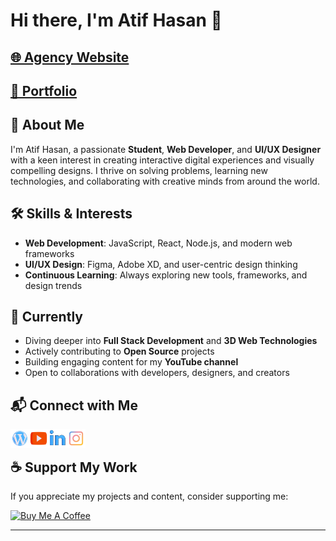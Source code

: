 # Hi there, I'm Atif Hasan 👋

## [🌐 Agency Website](https://fr-softwares.netlify.app/) 
## [💼 Portfolio](https://atif-hasan.vercel.app/)



## 🚀 About Me

I'm Atif Hasan, a passionate **Student**, **Web Developer**, and **UI/UX Designer** with a keen interest in creating interactive digital experiences and visually compelling designs. I thrive on solving problems, learning new technologies, and collaborating with creative minds from around the world.



## 🛠️ Skills & Interests

- **Web Development**: JavaScript, React, Node.js, and modern web frameworks
- **UI/UX Design**: Figma, Adobe XD, and user-centric design thinking
- **Continuous Learning**: Always exploring new tools, frameworks, and design trends



## 🌱 Currently

- Diving deeper into **Full Stack Development** and **3D Web Technologies**
- Actively contributing to **Open Source** projects
- Building engaging content for my **YouTube channel**
- Open to collaborations with developers, designers, and creators





## 📬 Connect with Me

[<img align="left" alt="Website" width="30px"  src="wired-flat-2579-logo-wordpress-hover-pinch.svg" />][website] 
[<img align="left" alt="YouTube" width="30px"  src="wired-flat-2547-logo-youtube-hover-pinch.svg" />][youtube]
[<img align="left" alt="LinkedIn" width="30px"  src="wired-lineal-2549-logo-linkedin-hover-pinch.svg" />][linkedin]
[<img align="left" alt="Instagram" width="30px"  src="wired-flat-2542-logo-instagram-hover-pinch.svg" />][instagram]
<br />




## ☕ Support My Work

If you appreciate my projects and content, consider supporting me:

<a href="https://www.buymeacoffee.com/atif.hasan" target="_blank"><img src="https://cdn.buymeacoffee.com/buttons/v2/default-blue.png" alt="Buy Me A Coffee" style="height: 45px !important;width: 162.75px !important;" ></a>

---

[website]: https://atif-hasan.vercel.app/
[youtube]: https://youtube.com/UCjOB00rT2VkuLBThYr0dZ8A
[instagram]: https://instagram.com/_atif_hasan_/
[linkedin]: https://linkedin.com/in/atif-hasan-6850a122a/


